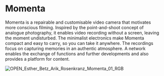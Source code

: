 # Momenta

Momenta is a repairable and customisable video camera that motivates more conscious filming. Inspired by the point-and-shoot concept of analogue photography, it enables video recording without a screen, leaving the moment undisturbed. The minimalist electronics make Momenta compact and easy to carry, so you can take it anywhere. The recordings focus on capturing memories in an authentic atmosphere. A network enables the exchange of functions and further developments and also provides a platform for content.

![OPEN_Esther_Betz_Arik_Rosenkranz_Momenta_01_RGB](https://github.com/user-attachments/assets/b4bc19e0-56bc-4dd3-9281-93e14eac8935)
